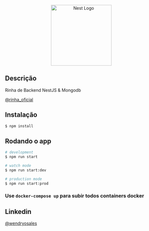 <p align="center">
  <a href="http://nestjs.com/" target="blank"><img src="https://nestjs.com/img/logo-small.svg" width="200" alt="Nest Logo" /></a>
</p>

[circleci-image]: https://img.shields.io/circleci/build/github/nestjs/nest/master?token=abc123def456
[circleci-url]: https://circleci.com/gh/nestjs/nest

## Descrição

Rinha de Backend NestJS & Mongodb

[@rinha_oficial](https://github.com/zanfranceschi/rinha-de-backend-2023-q3)

## Instalação

```bash
$ npm install
```

## Rodando o app

```bash
# development
$ npm run start

# watch mode
$ npm run start:dev

# production mode
$ npm run start:prod
```

###  Use `docker-compose up` para subir todos containers docker

## Linkedin
[@wendryosales](https://www.linkedin.com/in/wendryosales/)
